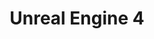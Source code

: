 ---
title: Unreal Engine 4
menu:
  sidebar:
    name: Unreal Engine 4
    identifier: ue4
    weight: 20
---